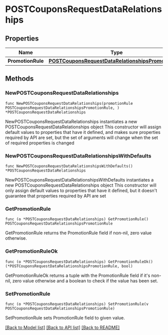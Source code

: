 # POSTCouponsRequestDataRelationships

## Properties

Name | Type | Description | Notes
------------ | ------------- | ------------- | -------------
**PromotionRule** | [**POSTCouponsRequestDataRelationshipsPromotionRule**](POSTCouponsRequestDataRelationshipsPromotionRule.md) |  | 

## Methods

### NewPOSTCouponsRequestDataRelationships

`func NewPOSTCouponsRequestDataRelationships(promotionRule POSTCouponsRequestDataRelationshipsPromotionRule, ) *POSTCouponsRequestDataRelationships`

NewPOSTCouponsRequestDataRelationships instantiates a new POSTCouponsRequestDataRelationships object
This constructor will assign default values to properties that have it defined,
and makes sure properties required by API are set, but the set of arguments
will change when the set of required properties is changed

### NewPOSTCouponsRequestDataRelationshipsWithDefaults

`func NewPOSTCouponsRequestDataRelationshipsWithDefaults() *POSTCouponsRequestDataRelationships`

NewPOSTCouponsRequestDataRelationshipsWithDefaults instantiates a new POSTCouponsRequestDataRelationships object
This constructor will only assign default values to properties that have it defined,
but it doesn't guarantee that properties required by API are set

### GetPromotionRule

`func (o *POSTCouponsRequestDataRelationships) GetPromotionRule() POSTCouponsRequestDataRelationshipsPromotionRule`

GetPromotionRule returns the PromotionRule field if non-nil, zero value otherwise.

### GetPromotionRuleOk

`func (o *POSTCouponsRequestDataRelationships) GetPromotionRuleOk() (*POSTCouponsRequestDataRelationshipsPromotionRule, bool)`

GetPromotionRuleOk returns a tuple with the PromotionRule field if it's non-nil, zero value otherwise
and a boolean to check if the value has been set.

### SetPromotionRule

`func (o *POSTCouponsRequestDataRelationships) SetPromotionRule(v POSTCouponsRequestDataRelationshipsPromotionRule)`

SetPromotionRule sets PromotionRule field to given value.



[[Back to Model list]](../README.md#documentation-for-models) [[Back to API list]](../README.md#documentation-for-api-endpoints) [[Back to README]](../README.md)


